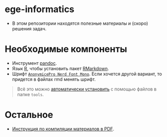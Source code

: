 # ege-informatics

- В этом репозитории находятся полезные материалы и (скоро) решения задач.

# Необходимые компоненты
- Инструмент [pandoc](https://pandoc.org/installing.html).
- Язык [R](https://www.r-project.org/), чтобы установить пакет [RMarkdown](https://rmarkdown.rstudio.com/lesson-1.html).
- Шрифт [`AnonymicePro Nerd Font Mono`](https://github.com/ryanoasis/nerd-fonts/releases/download/v3.1.1/AnonymousPro.zip). Если хочется другой вариант, то придется в файлах rmd менять шрифт.
> Всё это можно [автоматически установить](https://github.com/ilya-grigoriev/ege-informatics/blob/main/docs/INSTALL_DEPENDS.md) с помощью файлов в папке `tools`.

# Остальное
- [Инструкция по компиляции материалов в PDF](https://github.com/ilya-grigoriev/ege-informatics/blob/main/docs/COMPILING_PDF.md).
